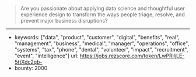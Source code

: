 >Are you passionate about applying data science and thoughtful user experience design to transform the ways people triage, resolve, and prevent major business disruptions? 
------
- keywords: ["data", "product", "customer", "digital", "benefits", "real", "management", "business", "medical", "manager", "operations", "office", "systems", "tax", "phone", "dental", "volunteer", "impact", "recruitment", "event", "intelligence"]
url: https://jobs.rezscore.com/token/LwPRiljLE-5ttXdc2qb-
- bounty: 2000
